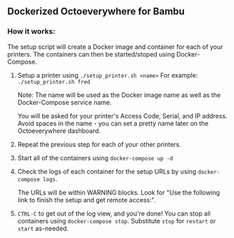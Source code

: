 ## Dockerized Octoeverywhere for Bambu

### How it works:
The setup script will create a Docker image and container for each of your printers. The containers can then be started/stoped using Docker-Compose.

1. Setup a printer using `./setup_printer.sh <name>`
    For example: `./setup_printer.sh fred`

    Note: The name will be used as the Docker image name as well as the Docker-Compose service name.

    You will be asked for your printer's Access Code, Serial, and IP address. Avoid spaces in the name - you can set a pretty name later on the Octoeverywhere dashboard.

1. Repeat the previous step for each of your other printers.

1. Start all of the containers using `docker-compose up -d`

1. Check the logs of each container for the setup URLs by using `docker-compose logs`.

    The URLs will be within WARNING blocks. Look for "Use the following link to finish the setup and get remote access:".

1. `CTRL-C` to get out of the log view, and you're done!
    You can stop all containers using `docker-compose stop`. Substitute `stop` for `restart` or `start` as-needed.
